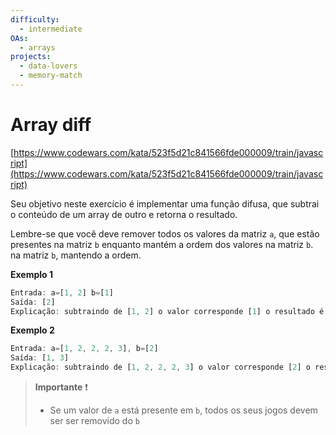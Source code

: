 ```yaml
---
difficulty:
  - intermediate
OAs:
  - arrays
projects:
  - data-lovers
  - memory-match
---
```


# Array diff

[https://www.codewars.com/kata/523f5d21c841566fde000009/train/javascript](https://www.codewars.com/kata/523f5d21c841566fde000009/train/javascript)

Seu objetivo neste exercício é implementar uma função difusa, que
subtrai o conteúdo de um array de outro e retorna o resultado.

Lembre-se que você deve remover todos os valores da matriz `a`, que estão
presentes na matriz `b` enquanto mantém a ordem dos valores na matriz `b`.
na matriz `b`, mantendo a ordem.

__Exemplo 1__

```js
Entrada: a=[1, 2] b=[1]
Saída: [2]
Explicação: subtraindo de [1, 2] o valor corresponde [1] o resultado é [2]
```

__Exemplo 2__

```js
Entrada: a=[1, 2, 2, 2, 3], b=[2]
Saída: [1, 3]
Explicação: subtraindo de [1, 2, 2, 2, 3] o valor corresponde [2] o resultado é [1, 3]
```

> __Importante__ ❗
>
> - Se um valor de `a` está presente em `b`, todos os seus jogos devem ser
> ser removido do `b`

